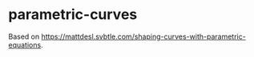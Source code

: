 # parametric-curves

Based on https://mattdesl.svbtle.com/shaping-curves-with-parametric-equations.
